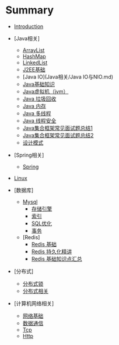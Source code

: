 # Summary

* [Introduction](README.md)

* [Java相关]
    * [ArrayList](Java相关/ArrayList.md)
    * [HashMap](Java相关/HashMap.md)
    * [LinkedList](Java相关/LinkedList.md)
    * [J2EE基础](Java相关/J2EE基础知识.md)
    * [Java IO](Java相关/Java IO与NIO.md)
    * [Java基础知识](Java相关/Java基础知识.md)
    * [Java虚拟机（jvm）](Java相关/Java虚拟机（jvm）.md)
    * [Java 垃圾回收](Java相关/搞定JVM垃圾回收就是这么简单.md)
    * [Java 内存](Java相关/可能是把Java内存区域讲的最清楚的一篇文章.md)
    * [Java 多线程](Java相关/多线程系列.md)
    * [Java 线程安全](Java相关/thread-safe.md)
    * [Java集合框架常见面试题总结1](Java相关/Java集合框架常见面试题总结.md)
    * [Java集合框架常见面试题总结2](Java相关/这几道Java集合框架面试题几乎必问.md)
    * [设计模式](Java相关/设计模式.md)

* [Spring相关]
    * [Spring](主流框架/Spring学习与面试.md)

* [Linux](操作系统/后端程序员必备的Linux基础知识.md)

* [数据库]
    * [Mysql](数据存储/MySQL/MySQL.md)
        * [存储引擎](数据存储/MySQL/Engine.md)
        * [索引](数据存储/MySQL/Index.md)
        * [SQL优化](数据存储/MySQL/SQL.md)
        * [事务](数据存储/MySQL/Transaction.md)
    * [Redis]
        * [Redis 基础](数据存储/Redis.md)
        * [Redis 持久化精讲](数据存储/春夏秋冬又一春之Redis持久化.md)
        * [Redis 基础知识点汇总](数据存储/Redis常见知识点.md)

* [分布式]
    * [分布式锁](架构/distributed.md)
    * [分布式相关](架构/分布式.md)

* [计算机网络相关]
    * [网络基础](计算机网络与数据通信/干货：计算机网络知识总结.md)
    * [数据通信](计算机网络与数据通信/数据通信(RESTful、RPC、消息队列).md)
    * [Tcp](计算机网络与数据通信/tcp.md)
    * [Http](计算机网络与数据通信/http.md)
